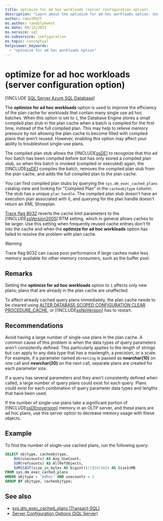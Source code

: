 ```yaml
---
title: optimize for ad hoc workloads (server configuration option)
description: "Learn about the optimize for ad hoc workloads option. Use it to improve SQL Server plan cache efficiency when workloads contain many single-use ad hoc batches."
author: rwestMSFT
ms.author: randolphwest
ms.date: 08/12/2022
ms.service: sql
ms.subservice: configuration
ms.topic: conceptual
helpviewer_keywords:
  - "optimize for ad hoc workloads option"
---
```


# optimize for ad hoc workloads (server configuration option)

[!INCLUDE [SQL Server Azure SQL Database](../../includes/applies-to-version/sql-asdb-asdbmi-pdw.md)]

The **optimize for ad hoc workloads** option is used to improve the efficiency of the plan cache for workloads that contain many single use ad hoc batches. When this option is set to `1`, the Database Engine stores a small compiled plan stub in the plan cache when a batch is compiled for the first time, instead of the full compiled plan. This may help to relieve memory pressure by not allowing the plan cache to become filled with compiled plans that aren't reused. However, enabling this option may affect your ability to troubleshoot single-use plans.

The compiled plan stub allows the [!INCLUDE[ssDE](../../includes/ssde-md.md)] to recognize that this ad hoc batch has been compiled before but has only stored a compiled plan stub, so when this batch is invoked (compiled or executed) again, the [!INCLUDE[ssDE](../../includes/ssde-md.md)] compiles the batch, removes the compiled plan stub from the plan cache, and adds the full compiled plan to the plan cache.

You can find compiled plan stubs by querying the `sys.dm_exec_cached_plans` catalog view and looking for "Compiled Plan" in the `cacheobjtype` column. The stub has a unique `plan_handle`. The compiled plan stub doesn't have an execution plan associated with it, and querying for the plan handle doesn't return an XML Showplan.

[Trace flag 8032](../../t-sql/database-console-commands/dbcc-traceon-trace-flags-transact-sql.md) reverts the cache limit parameters to the [!INCLUDE[ssVersion2005](../../includes/ssversion2005-md.md)] RTM setting, which in general allows caches to be larger. Use this setting when frequently reused cache entries don't fit into the cache and when the **optimize for ad hoc workloads** option has failed to resolve the problem with plan cache.

> [!WARNING]  
> Trace flag 8032 can cause poor performance if large caches make less memory available for other memory consumers, such as the buffer pool.

## Remarks

Setting the **optimize for ad hoc workloads** option to `1` affects only new plans; plans that are already in the plan cache are unaffected.

To affect already cached query plans immediately, the plan cache needs to be cleared using [ALTER DATABASE SCOPED CONFIGURATION CLEAR PROCEDURE_CACHE](../../t-sql/statements/alter-database-scoped-configuration-transact-sql.md), or [!INCLUDE[ssNoVersion](../../includes/ssnoversion-md.md)] has to restart.

## Recommendations

Avoid having a large number of single-use plans in the plan cache. A common cause of this problem is when the data types of query parameters aren't consistently defined. This particularly applies to the length of strings but can apply to any data type that has a maxlength, a precision, or a scale. For example, if a parameter named `@Greeting` is passed as **nvarchar(10)** on one call and **nvarchar(20)** on the next call, separate plans are created for each parameter size.

If a query has several parameters and they aren't consistently defined when called, a large number of query plans could exist for each query. Plans could exist for each combination of query parameter data types and lengths that have been used.

If the number of single-use plans take a significant portion of [!INCLUDE[ssDEnoversion](../../includes/ssdenoversion-md.md)] memory in an OLTP server, and these plans are ad hoc plans, use this server option to decrease memory usage with these objects.

## Example

To find the number of single-use cached plans, run the following query:

```sql
SELECT objtype, cacheobjtype,
    AVG(usecounts) AS Avg_UseCount,
    SUM(refcounts) AS AllRefObjects,
    SUM(CAST(size_in_bytes AS bigint))/1024/1024 AS SizeInMB
FROM sys.dm_exec_cached_plans
WHERE objtype = 'Adhoc' AND usecounts = 1
GROUP BY objtype, cacheobjtype;
```

## See also

- [sys.dm_exec_cached_plans &#40;Transact-SQL&#41;](../../relational-databases/system-dynamic-management-views/sys-dm-exec-cached-plans-transact-sql.md)
- [Server Configuration Options &#40;SQL Server&#41;](../../database-engine/configure-windows/server-configuration-options-sql-server.md)
